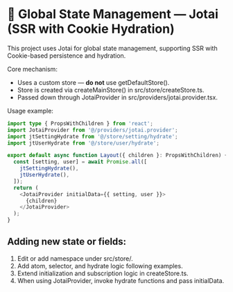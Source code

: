 # 🧠 Global State Management — Jotai (SSR with Cookie Hydration)

This project uses Jotai for global state management, supporting SSR with Cookie-based persistence and hydration.

Core mechanism:
- Uses a custom store — **do not** use getDefaultStore().
- Store is created via createMainStore() in src/store/createStore.ts.
- Passed down through JotaiProvider in src/providers/jotai.provider.tsx.

Usage example:

```typescript jsx
import type { PropsWithChildren } from 'react';
import JotaiProvider from '@/providers/jotai.provider';
import jtSettingHydrate from '@/store/setting/hydrate';
import jtUserHydrate from '@/store/user/hydrate';

export default async function Layout({ children }: PropsWithChildren) {
  const [setting, user] = await Promise.all([
    jtSettingHydrate(),
    jtUserHydrate(),
  ]);
  return (
    <JotaiProvider initialData={{ setting, user }}>
      {children}
    </JotaiProvider>
  );
}
```

## Adding new state or fields:

1. Edit or add namespace under src/store/.
2. Add atom, selector, and hydrate logic following examples.
3. Extend initialization and subscription logic in createStore.ts.
4. When using JotaiProvider, invoke hydrate functions and pass initialData.
